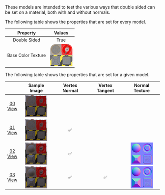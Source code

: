 These models are intended to test the various ways that double sided can be set on a material, both with and without normals.

The following table shows the properties that are set for every model.  

| Property | **Values** |
| :---: | :---: |
| Double Sided | True |
| Base Color Texture | [<img src="Figures/Thumbnails/BaseColor_Plane.png" align="middle">](Figures/Textures/BaseColor_Plane.png) |

 
The following table shows the properties that are set for a given model.  

|   | Sample Image | Vertex Normal | Vertex Tangent | Normal Texture |
| :---: | :---: | :---: | :---: | :---: |
| [00](Material_Doublesided_00.gltf)<br>[View](https://bghgary.github.io/glTF-Asset-Generator/Preview/BabylonJS/?fileName=Material_Doublesided_00.gltf) | [<img src="Figures/Thumbnails/Material_Doublesided_00.png" align="middle">](SampleImages/Material_Doublesided_00.png) |   |   |   |
| [01](Material_Doublesided_01.gltf)<br>[View](https://bghgary.github.io/glTF-Asset-Generator/Preview/BabylonJS/?fileName=Material_Doublesided_01.gltf) | [<img src="Figures/Thumbnails/Material_Doublesided_01.png" align="middle">](SampleImages/Material_Doublesided_01.png) | :white_check_mark: |   |   |
| [02](Material_Doublesided_02.gltf)<br>[View](https://bghgary.github.io/glTF-Asset-Generator/Preview/BabylonJS/?fileName=Material_Doublesided_02.gltf) | [<img src="Figures/Thumbnails/Material_Doublesided_02.png" align="middle">](SampleImages/Material_Doublesided_02.png) | :white_check_mark: |   | [<img src="Figures/Thumbnails/Normal_Plane.png" align="middle">](Figures/Textures/Normal_Plane.png) |
| [03](Material_Doublesided_03.gltf)<br>[View](https://bghgary.github.io/glTF-Asset-Generator/Preview/BabylonJS/?fileName=Material_Doublesided_03.gltf) | [<img src="Figures/Thumbnails/Material_Doublesided_03.png" align="middle">](SampleImages/Material_Doublesided_03.png) | :white_check_mark: | :white_check_mark: | [<img src="Figures/Thumbnails/Normal_Plane.png" align="middle">](Figures/Textures/Normal_Plane.png) |
 
